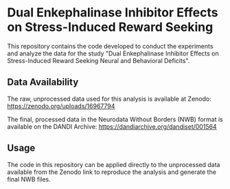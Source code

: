 # Dual Enkephalinase Inhibitor Effects on Stress-Induced Reward Seeking

This repository contains the code developed to conduct the experiments and analyze the data for the study "Dual Enkephalinase Inhibitor Effects on Stress-Induced Reward Seeking Neural and Behavioral Deficits".

## Data Availability

The raw, unprocessed data used for this analysis is available at Zenodo:
https://zenodo.org/uploads/16967794

The final, processed data in the Neurodata Without Borders (NWB) format is available on the DANDI Archive:
https://dandiarchive.org/dandiset/001564

## Usage

The code in this repository can be applied directly to the unprocessed data available from the Zenodo link to reproduce the analysis and generate the final NWB files.
